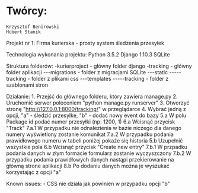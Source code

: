 # Twórcy:
	Krzysztof Benirowski
	Hubert Stanik


Projekt nr 1:
	Firma kurierska - prosty system śledzenia przesyłek
	

Technologia wykonania projektu:
	Python 3.5.2
	Django 1.10.3
	SQLite
	
	
Struktura folderów:
	-kurierproject - główny folder django
	-tracking - główny folder aplikacji
	---migrations - folder z migracjami SQLite
	---static
	-----tracking - folder z plikami css
	---templates
	-----tracking - folder z szablonami stron
	
	
Działanie:
	1. Przejść do głównego folderu, który zawiera manage.py
	2. Uruchomić serwer poleceniem "python manage.py runserver"
	3. Otworzyć stronę "http://127.0.0.1:8000/tracking/" w przeglądarce
	4. Wybrać jedną z opcji, "a" - śledzić przesylke, "b" - dodać nowy event do bazy
		5.a W polu Package id podać numer przesyłki (np: 1200, 1)
		6.a Wcisnąć przycisk "Track"
			7.a.1 W przypadku nie odnalezienia w bazie niczego dla danego numery wyświetlony zostanie komunikat
			7.a.2 W przypadku podania prawidłowego numeru w tabeli poniżej pokaże się historia
		5.b Uzupełnić wszystkie pola
		6.b Wcisnąć przycisk "Create new entry"
			7.b.1 W przpadku podania danych w złym formacie formularz zostanie wyczyszczony
			7.b.2 W przypadku podania prawidłowych danych nastąpi przekierowanie na główną strone aplikacji
		8.b Po dodaniu danych można je wyszukać korzystając z opcji "a"
		

Known issues:
	- CSS nie działa jak powinien w przypadku opcji "b"
